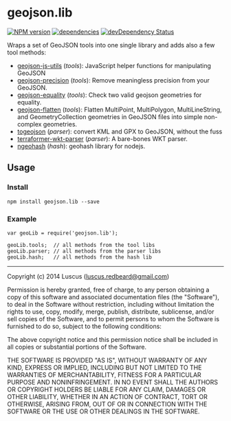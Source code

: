 # geojson.lib
[![NPM version](https://badge.fury.io/js/geojson.lib.svg)](http://badge.fury.io/js/geojson.lib)
[![dependencies](https://david-dm.org/luscus/geojson.lib.svg)](https://david-dm.org/luscus/geojson.lib)
[![devDependency Status](https://david-dm.org/luscus/geojson.lib/dev-status.svg?theme=shields.io)](https://david-dm.org/luscus/geojson.lib#info=devDependencies)


Wraps a set of GeoJSON tools into one single library and adds also a few tool methods:

- [geojson-js-utils](https://github.com/maxogden/geojson-js-utils) (*tools*): JavaScript helper functions for manipulating GeoJSON
- [geojson-precision](geojson-precision) (*tools*): Remove meaningless precision from your GeoJSON.
- [geojson-equality](geojson-equality) (*tools*): Check two valid geojson geometries for equality.
- [geojson-flatten](geojson-flatten) (*tools*): Flatten MultiPoint, MultiPolygon, MultiLineString, and GeometryCollection geometries in GeoJSON files into simple non-complex geometries.
- [togeojson](https://github.com/mapbox/togeojson) (*parser*): convert KML and GPX to GeoJSON, without the fuss
- [terraformer-wkt-parser](https://github.com/Esri/terraformer-wkt-parser) (*parser*): A bare-bones WKT parser.
- [ngeohash](ngeohash) (*hash*): geohash library for nodejs.

## Usage

### Install

    npm install geojson.lib --save

### Example

    var geoLib = require('geojson.lib');

    geoLib.tools;  // all methods from the tool libs
    geoLib.parser; // all methods from the parser libs
    geoLib.hash;   // all methods from the hash lib

-------------------
Copyright (c) 2014 Luscus (luscus.redbeard@gmail.com)

Permission is hereby granted, free of charge, to any person obtaining a copy of this software and associated documentation files (the "Software"), to deal in the Software without restriction, including without limitation the rights to use, copy, modify, merge, publish, distribute, sublicense, and/or sell copies of the Software, and to permit persons to whom the Software is furnished to do so, subject to the following conditions:

The above copyright notice and this permission notice shall be included in all copies or substantial portions of the Software.

THE SOFTWARE IS PROVIDED "AS IS", WITHOUT WARRANTY OF ANY KIND, EXPRESS OR IMPLIED, INCLUDING BUT NOT LIMITED TO THE WARRANTIES OF MERCHANTABILITY, FITNESS FOR A PARTICULAR PURPOSE AND NONINFRINGEMENT. IN NO EVENT SHALL THE AUTHORS OR COPYRIGHT HOLDERS BE LIABLE FOR ANY CLAIM, DAMAGES OR OTHER LIABILITY, WHETHER IN AN ACTION OF CONTRACT, TORT OR OTHERWISE, ARISING FROM, OUT OF OR IN CONNECTION WITH THE SOFTWARE OR THE USE OR OTHER DEALINGS IN THE SOFTWARE.
